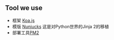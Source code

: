 ## Tool we use

* 框架 [Koa.js](http://koajs.com/)
* 模版 [Nunjucks](http://mozilla.github.io/nunjucks/) 这是对Python世界的Jinja 2的移植
* 部署工具[PM2](http://pm2.keymetrics.io/)
